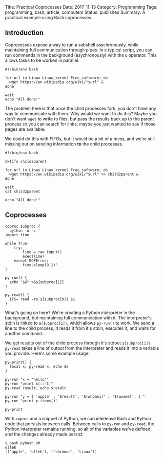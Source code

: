 Title: Practical Coprocesses
Date: 2017-11-13
Category: Programming
Tags: programming, bash, article, computers
Status: published
Summary: A practical example using Bash coprocesses

## Introduction

Coprocesses expose a way to run a subshell asychronously, while maintaining
full communication through pipes. In a typical script, you can run commands in
the background (asychronously) with the `&` operator. This allows tasks to be
worked in parallel.

```shell
#!/bin/env bash

for url in Linux Linux_kernel Free_software; do
  wget https://en.wikipedia.org/wiki/"$url" &
done

wait
echo "All done!"
```

The problem here is that once the child processes fork, you don't have any way
to communicate with them. Why would we want to do this? Maybe you don't want
`wget` to write to files, but pass the results back up to the parent process so
you can search for links; maybe you just wanted to see if those pages are
available.

We could do this with FIFOs, but it would be a bit of a mess, and we're still
missing out on sending information **to** the child processes.

```shell
#!/bin/env bash

mkfifo child2parent

for url in Linux Linux_kernel Free_software; do
  wget https://en.wikipedia.org/wiki/"$url" >> child2parent &
done

wait
cat child2parent

echo "All done!"
```

## Coprocesses

```shell
coproc subproc {
  python -u -c '
import time

while True:
    try:
        line = raw_input()
        exec(line)
    except EOFError:
        time.sleep(0.1)'
}

py-run() {
  echo "$@" >&${subproc[1]}
}

py-read() {
  IFS= read -ru ${subproc[0]} $1
}
```

What's going on here? We're creating a Python interpreter in the background,
but maintaining full communication with it. The interpreter's stdin is linked
to `${subproc[1]}`, which allows `py-run()` to work. We send a line to the
child process, it reads it from it's stdin, executes it, and waits for another
command.

We get results out of the child process through it's stdout `${subproc[1]}`.
`py-read` takes a line of output from the interpreter and reads it into a
variable you provide. Here's some example usage:

```Shell
py-print() {
  local x; py-read x; echo $x
}

py-run "x = 'hello'"
py-run "print x[::-1]"
py-read result; echo $result

py-run "y = { 'apple' : '$result', '$(whoami)' : '$(uname)', } "
py-run "print y.items()"

py-print
```

With `coproc` and a snippet of Python, we can interleave Bash and Python code
that persists between calls. Between calls to `py-run` and `py-read`, the
Python interpreter remains running, so all of the variables we've defined and
the changes already made persist.

```
$ bash pybash.sh                                               
olleh                  
[('apple', 'olleh'), ('chronos', 'Linux')] 
```
